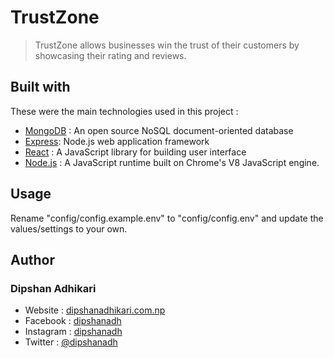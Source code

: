 # TrustZone

> TrustZone allows businesses win the trust of their customers by showcasing their rating and reviews.

## Built with

These were the main technologies used in this project :

-   [MongoDB](https://www.mongodb.com/) : An open source NoSQL document-oriented database
-   [Express](https://expressjs.com/): Node.js web application framework
-   [React](https://reactjs.org/) : A JavaScript library for building user interface
-   [Node.js](https://nodejs.org/en/) : A JavaScript runtime built on Chrome's V8 JavaScript engine.

## Usage

Rename "config/config.example.env" to "config/config.env" and update the values/settings to your own.

## Author

### Dipshan Adhikari

-   Website : [dipshanadhikari.com.np](https://dipshanadhikari.com.np)
-   Facebook : [dipshanadh](https://facebook.com/dipshanadh)
-   Instagram : [dipshanadh](https://instagram.com/dipshanadh)
-   Twitter : [@dipshanadh](https://twitter.com/@dipshanadh)
